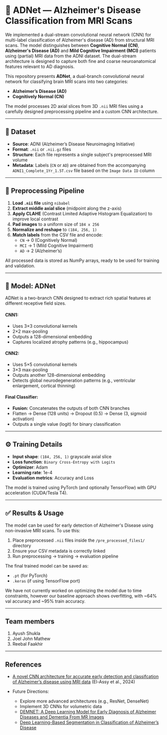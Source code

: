 # 🧠 ADNet — Alzheimer's Disease Classification from MRI Scans

We implemented a dual-stream convolutional neural network (CNN) for multi-label classification of Alzheimer's disease (AD) from structural MRI scans. The model distinguishes between **Cognitive Normal (CN)**, **Alzheimer's Disease (AD)** and **Mild Cognitive Impairment (MCI)** patients using (partial) MRI data from the ADNI dataset. The dual-stream architecture is designed to capture both fine and coarse neuroanatomical features relevant to AD diagnosis.

This repository presents **ADNet**, a dual-branch convolutional neural network for classifying brain MRI scans into two categories:

- **Alzheimer’s Disease (AD)**
- **Cognitively Normal (CN)**

The model processes 2D axial slices from 3D `.nii` MRI files using a carefully designed preprocessing pipeline and a custom CNN architecture.

---

## 📁 Dataset

- **Source**: ADNI (Alzheimer’s Disease Neuroimaging Initiative)
- **Format**: `.nii` or `.nii.gz` files
- **Structure**: Each file represents a single subject's preprocessed MRI volume
- **Metadata**: Labels (`CN` or `AD`) are obtained from the accompanying `ADNI1_Complete_1Yr_1.5T.csv` file based on the `Image Data ID` column

---

## 🔄 Preprocessing Pipeline

1. **Load `.nii` file** using `nibabel`
2. **Extract middle axial slice** (midpoint along the z-axis)
3. **Apply CLAHE** (Contrast Limited Adaptive Histogram Equalization) to improve local contrast
4. **Pad images** to a uniform size of `184 x 256`
5. **Normalize and reshape** to `(184, 256, 1)`
6. **Match labels** from the CSV file and encode:
   - `CN` → 0 (Cognitively Normal)
   - `MCI` → 1 (Mild Cognitive Impairment)
   - `AD` → 2 (Alzheimer’s)

All processed data is stored as NumPy arrays, ready to be used for training and validation.

---

## 🧠 Model: ADNet

ADNet is a two-branch CNN designed to extract rich spatial features at different receptive field sizes.

#### CNN1:
- Uses 3×3 convolutional kernels
- 2×2 max-pooling
- Outputs a 128-dimensional embedding
- Captures localized atrophy patterns (e.g., hippocampus)

#### CNN2:
- Uses 5×5 convolutional kernels
- 3×3 max-pooling
- Outputs another 128-dimensional embedding
- Detects global neurodegeneration patterns (e.g., ventricular enlargement, cortical thinning)

#### Final Classifier:
- **Fusion:** Concatenates the outputs of both CNN branches
- Flatten → Dense (128 units) → Dropout (0.5) → Dense (3, sigmoid activation)
- Outputs a single value (logit) for binary classification

---

## ⚙️ Training Details

- **Input shape**: `(184, 256, 1)` grayscale axial slice
- **Loss function**: `Binary Cross-Entropy with Logits`
- **Optimizer**: Adam
- **Learning rate**: 1e-4
- **Evaluation metrics**: Accuracy and Loss

The model is trained using PyTorch (and optionally TensorFlow) with GPU acceleration (CUDA/Tesla T4).

---

## ✅ Results & Usage

The model can be used for early detection of Alzheimer's Disease using non-invasive MRI scans. To use this:

1. Place preprocessed `.nii` files inside the `/pre_processed_files1/` directory
2. Ensure your CSV metadata is correctly linked
3. Run preprocessing → training → evaluation pipeline

The final trained model can be saved as:

- `.pt` (for PyTorch)
- `.keras` (if using TensorFlow port)

We have not currently worked on optimizing the model due to time constraints, however our baseline approach shows overfitting, with ~64% val accuracy and ~95% train accuracy.

---

## Team members
1. Ayush Shukla 
2. Joel John Mathew
3. Reebal Faakhir

---

## References
- [A novel CNN architecture for accurate early detection and classifcation of Alzheimer’s disease using MRI data](https://www.nature.com/articles/s41598-024-53733-6) (El-Assy et al., 2024)

- Future Directions:
   - Explore more advanced architectures (e.g., ResNet, DenseNet)
   - Implement 3D CNNs for volumetric data
   - [DEMNET: A Deep Learning Model for Early Diagnosis of Alzheimer Diseases and Dementia From MR Images](https://ieeexplore.ieee.org/document/9459692) 
   - [Deep Learning-Based Segmentation in Classification of Alzheimer’s Disease](https://link.springer.com/content/pdf/10.1007/s13369-020-05193-z.pdf)